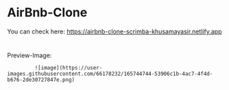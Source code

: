 # AirBnb-Clone

You can check here: https://airbnb-clone-scrimba-khusamayasir.netlify.app

#
Preview-Image: 
             
             ![image](https://user-images.githubusercontent.com/66178232/165744744-53906c1b-4ac7-4f4d-b676-2de30727847e.png)

